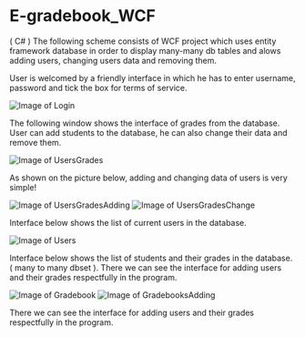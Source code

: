 # E-gradebook_WCF
 ( C# ) The following scheme consists of WCF project which uses entity framework database in order to display many-many db tables and alows adding users, changing users data and removing them.



User is welcomed by a friendly interface in which he has to enter username, password and tick the box for terms of service.

![Image of Login](https://i.imgur.com/80Out8L.png)

The following window shows the interface of grades from the database. User can add students to the database, he can also change their data and remove them.

![Image of UsersGrades](https://i.imgur.com/y3NSAWM.png)

As shown on the picture below, adding and changing data of users is very simple!

![Image of UsersGradesAdding](https://i.imgur.com/0BldjmL.png) ![Image of UsersGradesChange](https://i.imgur.com/AQTvImh.png)

Interface below shows the list of current users in the database.

![Image of Users](https://i.imgur.com/AHHIJPF.png)

Interface below shows the list of students and their grades in the database. ( many to many dbset ). There we can see the interface for adding users and their grades respectfully in the program.

![Image of Gradebook](https://i.imgur.com/qET6gS7.png) ![Image of GradebooksAdding](https://i.imgur.com/YsMB2L3.png)

There we can see the interface for adding users and their grades respectfully in the program.



